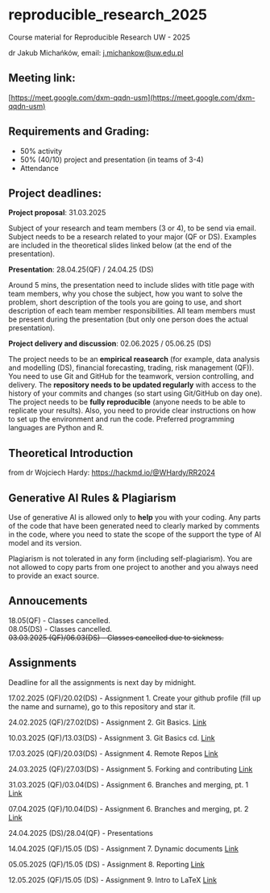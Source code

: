 # reproducible_research_2025
Course material for Reproducible Research UW - 2025

dr Jakub Michańków, email: j.michankow@uw.edu.pl

## Meeting link: 

[https://meet.google.com/dxm-qqdn-usm](https://meet.google.com/dxm-qqdn-usm)

## Requirements and Grading: 

- 50% activity
- 50% (40/10) project and presentation (in teams of 3-4)
- Attendance

## Project deadlines: 

**Project proposal**: 31.03.2025
  
 Subject of your research and team members (3 or 4), to be send via email. Subject needs to be a research related to your major (QF or DS). Examples are included in the theoretical slides linked below (at the end of the presentation).

**Presentation**: 28.04.25(QF) / 24.04.25 (DS)

Around 5 mins, the presentation need to include slides with title page with team members, why you chose the subject, how you want to solve the problem, short description of the tools you are going to use, and short description of each team member responsibilities. All team members must be present during the presentation (but only one person does the actual presentation).

**Project delivery and discussion**: 02.06.2025 / 05.06.25 (DS)

The project needs to be an **empirical reasearch** (for example, data analysis and modelling (DS), financial forecasting, trading, risk management (QF)). You need to use Git and GitHub for the teamwork, version controlling, and delivery. The **repository needs to be updated regularly** with access to the history of your commits and changes (so start using Git/GitHub on day one). The project needs to be **fully reproducible** (anyone needs to be able to replicate your results). Also, you need to provide clear instructions on how to set up the environment and run the code. Preferred programming languages are Python and R.


## Theoretical Introduction 

from dr Wojciech Hardy: https://hackmd.io/@WHardy/RR2024

## Generative AI Rules & Plagiarism

Use of generative AI is allowed only to **help** you with your coding. Any parts of the code that have been generated need to clearly marked by comments in the code, where you need to state the scope of the support the type of AI model and its version.

Plagiarism is not tolerated in any form (including self-plagiarism). You are not allowed to copy parts from one project to another and you always need to provide an exact source.


## Annoucements

18.05(QF) - Classes cancelled.\
08.05(DS) - Classes cancelled.\
~~03.03.2025 (QF)/06.03(DS) - Classes cancelled due to sickness.~~

## Assignments

Deadline for all the assignments is next day by midnight.

17.02.2025 (QF)/20.02(DS) - Assignment 1. Create your github profile (fill up the name and surname), go to this repository and star it.

24.02.2025 (QF)/27.02(DS) - Assignment 2. Git Basics. [Link](https://github.com/glowform/reproducible_research_2025/blob/main/lessons/RR_assignment2_.md)

10.03.2025 (QF)/13.03(DS) - Assignment 3. Git Basics cd. [Link](https://github.com/glowform/reproducible_research_2025/blob/main/lessons/RR_assignment_3.md)

17.03.2025 (QF)/20.03(DS) - Assignment 4. Remote Repos [Link](https://github.com/glowform/reproducible_research_2025/blob/main/lessons/RR_assignment_4.md)

24.03.2025 (QF)/27.03(DS) - Assignment 5. Forking and contributing [Link](https://github.com/glowform/reproducible_research_2025/blob/main/lessons/RR_assignment_5.md)

31.03.2025 (QF)/03.04(DS) - Assignment 6. Branches and merging, pt. 1 [Link](https://github.com/glowform/reproducible_research_2025/blob/main/lessons/RR_assignment_6.md)

07.04.2025 (QF)/10.04(DS) - Assignment 6. Branches and merging, pt. 2 [Link](https://github.com/glowform/reproducible_research_2025/blob/main/lessons/RR_assignment_6.md)

24.04.2025 (DS)/28.04(QF) - Presentations

14.04.2025 (QF)/15.05 (DS) - Assignment 7. Dynamic documents [Link](https://github.com/glowform/reproducible_research_2025/blob/main/lessons/RR_assignment_7.md)

05.05.2025 (QF)/15.05 (DS) - Assignment 8. Reporting [Link](https://github.com/glowform/reproducible_research_2025/blob/main/lessons/RR_assignment_8.md)

12.05.2025 (QF)/15.05 (DS) - Assignment 9. Intro to LaTeX [Link](https://github.com/glowform/reproducible_research_2025/blob/main/lessons/RR_assignment_9.md)


